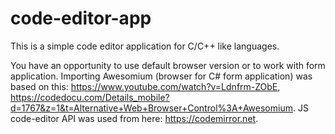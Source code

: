 # code-editor-app
This is a simple code editor application for C/C++ like languages.

You have an opportunity to use default browser version or to work with form application. Importing Awesomium (browser for C# form application) was based on this: https://www.youtube.com/watch?v=Ldnfrm-ZObE, https://codedocu.com/Details_mobile?d=1767&z=1&t=Alternative+Web+Browser+Control%3A+Awesomium. JS code-editor API was used from here: https://codemirror.net.
